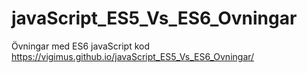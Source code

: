 # javaScript_ES5_Vs_ES6_Ovningar
Övningar med ES6 javaScript kod
https://vigimus.github.io/javaScript_ES5_Vs_ES6_Ovningar/
